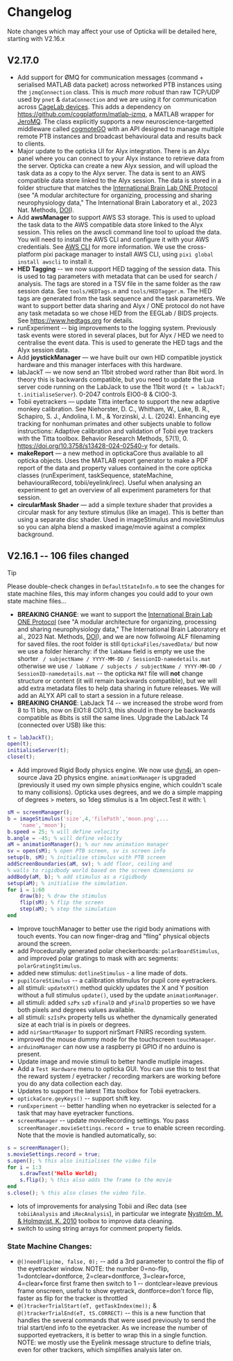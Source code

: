 # Changelog

Note changes which may affect your use of Opticka will be detailed here, starting with V2.16.x

## V2.17.0

* Add support for ØMQ for communication messages (command + serialised MATLAB data packet) across networked PTB instances using the `jzmqConnection` class. This is *much more robust* than raw TCP/UDP used by `pnet` & `dataConnection` and we are using it for communication across [CageLab devices](https://github.com/cogplatform/CageLab). This adds a dependency on <https://github.com/cogplatform/matlab-jzmq>, a MATLAB wrapper for [JeroMQ](https://github.com/zeromq/jeromq). The class explicitly supports a new neuroscience-targetted middleware called [cogmoteGO](https://github.com/Ccccraz/cogmoteGO) with an API designed to manage multiple remote PTB instances and broadcast behavioural data and results back to clients.
* Major update to the opticka UI for Alyx integration. There is an Alyx panel where you can connect to your Alyx instance to retrieve data from the server. Opticka can create a new Alyx session, and will upload the task data as a copy to the Alyx server. The data is sent to an AWS compatible data store linked to the Alyx session. The data is stored in a folder structure that matches the [International Brain Lab ONE Protocol](https://int-brain-lab.github.io/ONE/alf_intro.html) (see "A modular architecture for organizing, processing and sharing neurophysiology data," The International Brain Laboratory et al., 2023 Nat. Methods, [DOI](https://doi.org/10.1038/s41592-022-01742-6)).
* Add **awsManager** to support AWS S3 storage. This is used to upload the task data to the AWS compatible data store linked to the Alyx session. This relies on the awscli command line tool to upload the data. You will need to install the AWS CLI and configure it with your AWS credentials. See [AWS CLI](https://docs.aws.amazon.com/cli/latest/userguide/getting-started-install.html) for more information. We use the cross-platform pixi package manager to install AWS CLI, using `pixi global install awscli` to install it. 
* **HED Tagging** -- we now support HED tagging of the session data. This is used to tag parameters with metadata that can be used for search / analysis. The tags are stored in a TSV file in the same folder as the raw session data. See `tools/HEDTags.m` and `tools/HEDTagger.m`. The HED tags are generated from the task sequence and the task parameters. We want to support better data sharing and Alyx / ONE protocol do not have any task metadata so we chose HED from the EEGLab / BIDS projects. See <https://www.hedtags.org> for details.
* runExperiment -- big improvements to the logging system. Previously task events were stored in several places, but for Alyx / HED we need to centralise the event data. This is used to generate the HED tags and the Alyx session data. 
* Add **joystickManager** — we have built our own HID compatible joystick hardware and this manager interfaces with this hardware.
* labJackT — we now send an 11bit strobed word rather than 8bit word. In theory this is backwards compatible, but you need to update the Lua server code running on the LabJack to use the 11bit word (`t = labJackT; t.initialiseServer`). 0-2047 controls EIO0-8 & CIO0-3.
* Tobii eyetrackers — update Titta interface to support the new adaptive monkey calibration. See Niehorster, D. C., Whitham, W., Lake, B. R., Schapiro, S. J., Andolina, I. M., & Yorzinski, J. L. (2024). Enhancing eye tracking for nonhuman primates and other subjects unable to follow instructions: Adaptive calibration and validation of Tobii eye trackers with the Titta toolbox. Behavior Research Methods, 57(1), 0. https://doi.org/10.3758/s13428-024-02540-y for details.
* **makeReport** — a new method in optickaCore thus available to all opticka objects. Uses the MATLAB report generator to make a PDF report of the data and property values contained in the core opticka classes (runExperiment, taskSequence, stateMachine, behaviouralRecord, tobii/eyelink/irec). Useful when analysing an experiment to get an overview of all experiment parameters for that session.
* **circularMask Shader** — add a simple texture shader that provides a circular mask for any texture stimulus (like an image). This is better than using a separate disc shader. Used in imageStimulus and movieStimulus so you can alpha blend a masked image/movie against a complex background.

## V2.16.1 -- 106 files changed

> [!TIP]
> Please double-check changes in `DefaultStateInfo.m` to see the changes for state machine files, this may inform changes you could add to your own state machine files...


* **BREAKING CHANGE**: we want to support the [International Brain Lab ONE Protocol](https://int-brain-lab.github.io/ONE/alf_intro.html) (see "A modular architecture for organizing, processing and sharing neurophysiology data," The International Brain Laboratory et al., 2023 Nat. Methods, [DOI](https://doi.org/10.1038/s41592-022-01742-6)), and we are now follwoing ALF filenaming for saved files. the root folder is still `OptickaFiles/savedData/` but now we use a folder hierarchy: if the `labName` field is empty we use the shorter  ` / subjectName / YYYY-MM-DD / SessionID-namedetails.mat` otherwise we use `/ labName / subjects / subjectName / YYYY-MM-DD / SessionID-namedetails.mat` -- the opticka `MAT` file will **not** change structure or content (it will remain backwards compatible), but we will add extra metadata files to help data sharing in future releases. We will add an ALYX API call to start a session in a future release.
* **BREAKING CHANGE**: LabJack T4 -- we increased the strobe word from 8 to 11 bits, now on EIO1:8 CIO1:3, this should in theory be backwards compatible as 8bits is still the same lines. Upgrade the LabJack T4 (connected over USB) like this:
```matlab
t = labJackT();
open(t);
initialiseServer(t);
close(t);
```
* Add improved Rigid Body physics engine. We now use [dyn4j](https://dyn4j.org), an open-source Java 2D physics engine. `animationManager` is upgraded (previously it used my own simple physics engine, which couldn't scale to many collisions). Opticka uses degrees, and we do a simple mapping of degrees > meters, so 1deg stimulus is a 1m object.Test it with:  \
```matlab
sM = screenManager();
b = imageStimulus('size',4,'filePath','moon.png',...
    'name','moon');
b.speed = 25; % will define velocity
b.angle = -45; % will define velocity
aM = animationManager(); % our new animation manager
sv = open(sM); % open PTB screen, sv is screen info
setup(b, sM); % initialise stimulus with PTB screen
addScreenBoundaries(aM, sv); % add floor, ceiling and
% walls to rigidbody world based on the screen dimensions sv
addBody(aM, b); % add stimulus as a rigidbody
setup(aM); % initialise the simulation.
for i = 1:60
	draw(b); % draw the stimulus
	flip(sM); % flip the screen
	step(aM); % step the simulation
end
```  
* Improve touchManager to better use the rigid body animations with touch events. You can now finger-drag and "fling" physical objects around the screen.
* add Procedurally generated polar checkerboards: `polarBoardStimulus`, and improved polar gratings to mask with arc segments: `polarGratingStimulus`.
* added new stimulus: `dotlineStimulus` - a line made of dots.
* `pupilCoreStimulus` -- a calibration stimulus for pupil core eyetrackers.
* all stimuli: `updateXY()` method quickly updates the X and Y position without a full stimulus `update()`, used by the update `animationManager`.
* all stimuli: added `szPx` `szD` `xfinalD` and `yFinalD` properties so we have both pixels and degrees values available.
* all stimuli: `szIsPx` property tells us whether the dynamically generated size at each trial is in pixels or degrees.
* add `nirSmartManager` to support nirSmart FNIRS recording system.
* improved the mouse dummy mode for the touchscreen `touchManager`.
* `arduinoManager` can now use a raspberry pi GPIO if no arduino is present.
* Update image and movie stimuli to better handle mutliple images.
* Add a `Test Hardware` menu to opticka GUI. You can use this to test that the reward system / eyetracker / recording markers are working before you do any data collection each day.
* Updates to support the latest Titta toolbox for Tobii eyetrackers.
* `optickaCore.geyKeys()` -- support shift key.
* `runExperiment` -- better handling when no eyetracker is selected for a task that may have eyetracker functions.
* `screenManager` -- update movieRecording settings. You pass `screenManager.movieSettings.record = true` to enable screen recording. Note that the movie is handled automatically, so:
```matlab
s = screenManager();
s.movieSettings.record = true;
s.open(); % this also initialises the video file
for i = 1:3
	s.drawText('Hello World);
	s.flip(); % this also adds the frame to the movie
end
s.close(); % this also closes the video file.
```
* lots of improvements for analysing Tobii and iRec data (see `tobiiAnalysis` and `iRecAnalysis`), in particular we integrate [Nyström, M. & Holmqvist, K. 2010](https://github.com/dcnieho/NystromHolmqvist2010) toolbox to improve data cleaning.
* switch to using string arrays for comment property fields.


### State Machine Changes:

* `@()needFlip(me, false, 0);` -- add a 3rd parameter to control the flip of the eyetracker window. NOTE: the number 0=no-flip, 1=dontclear+dontforce, 2=clear+dontforce, 3=clear+force, 4=clear+force first frame then switch to 1 -- dontclear=leave previous frame onscreen, useful to show eyetrack, dontforce=don't force flip, faster as flip for the tracker is throttled
* `@()trackerTrialStart(eT, getTaskIndex(me));` & `@()trackerTrialEnd(eT, tS.CORRECT)` -- this is a new function that handles the several commands that were used previously to send the trial start/end info to the eyetracker. As we increase the number of supported eyetrackers, it is better to wrap this in a single function. NOTE: we mostly use the Eyelink message structure to define trials, even for other trackers, which simplifies analysis later on.